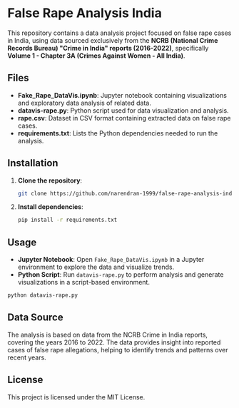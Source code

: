 
# False Rape Analysis India

This repository contains a data analysis project focused on false rape cases in India, using data sourced exclusively from the **NCRB (National Crime Records Bureau) "Crime in India" reports (2016-2022)**, specifically **Volume 1 - Chapter 3A (Crimes Against Women - All India)**.

## Files

- **Fake_Rape_DataVis.ipynb**: Jupyter notebook containing visualizations and exploratory data analysis of related data.
- **datavis-rape.py**: Python script used for data visualization and analysis.
- **rape.csv**: Dataset in CSV format containing extracted data on false rape cases.
- **requirements.txt**: Lists the Python dependencies needed to run the analysis.

## Installation

1. **Clone the repository**:
   ```bash
   git clone https://github.com/narendran-1999/false-rape-analysis-india.git
   ```

2. **Install dependencies**:
   ```bash
   pip install -r requirements.txt
   ```

## Usage

- **Jupyter Notebook**: Open `Fake_Rape_DataVis.ipynb` in a Jupyter environment to explore the data and visualize trends.
- **Python Script**: Run `datavis-rape.py` to perform analysis and generate visualizations in a script-based environment.

```bash
python datavis-rape.py
```

## Data Source

The analysis is based on data from the NCRB Crime in India reports, covering the years 2016 to 2022. The data provides insight into reported cases of false rape allegations, helping to identify trends and patterns over recent years.

## License

This project is licensed under the MIT License.

